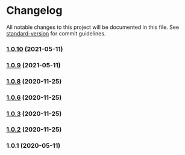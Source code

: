 # Changelog

All notable changes to this project will be documented in this file. See [standard-version](https://github.com/conventional-changelog/standard-version) for commit guidelines.

### [1.0.10](https://github.com/pkemp/dirtraverse/compare/v1.0.9...v1.0.10) (2021-05-11)

### [1.0.9](https://github.com/pkemp/dirtraverse/compare/v1.0.7...v1.0.9) (2021-05-11)

### [1.0.8](https://github.com/pkemp/dirtraverse/compare/v1.0.5...v1.0.8) (2020-11-25)

### [1.0.6](https://github.com/pkemp/dirtraverse/compare/v1.0.3...v1.0.6) (2020-11-25)

### [1.0.3](https://github.com/pkemp/dirtraverse/compare/v1.0.2...v1.0.3) (2020-11-25)

### [1.0.2](https://github.com/pkemp/dirtraverse/compare/v1.0.1...v1.0.2) (2020-11-25)

### 1.0.1 (2020-05-11)
